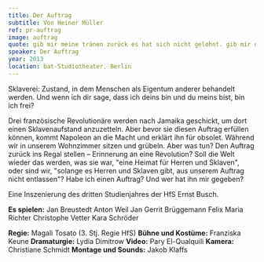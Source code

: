 ```yaml
---
title: Der Auftrag
subtitle: Von Heiner Müller
ref: pr-auftrag
image: auftrag
quote: gib mir meine tränen zurück es hat sich nicht gelohnt. gib mir dein auto und dein geld. ich fahre fort. ich gründe eine welt.
speaker: Der Auftrag 
year: 2013
location: bat-Studiotheater, Berlin
---
```


Sklaverei: Zustand, in dem Menschen als Eigentum anderer behandelt werden. Und wenn ich dir sage, dass ich deins bin und du meins bist, bin ich frei?

Drei französische Revolutionäre werden nach Jamaika geschickt, um dort einen Sklavenaufstand anzuzetteln. Aber bevor sie diesen Auftrag erfüllen können, kommt Napoleon an die Macht und erklärt ihn für obsolet. Während wir in unserem Wohnzimmer sitzen und grübeln. Aber was tun? Den Auftrag zurück ins Regal stellen – Erinnerung an eine Revolution? Soll die Welt wieder das werden, was sie war, "eine Heimat für Herren und Sklaven", oder sind wir, "solange es Herren und Sklaven gibt, aus unserem Auftrag nicht entlassen"? Habe ich  einen Auftrag? Und wer hat ihn mir gegeben?
 
Eine Inszenierung des dritten Studienjahres der HfS Ernst Busch.
 
**Es spielen:** 
Jan Breustedt
Anton Weil
Jan Gerrit Brüggemann
Felix Maria Richter
Christophe Vetter
Kara Schröder

**Regie:** Magali Tosato (3. Stj. Regie HfS)
**Bühne und Kostüme:** Franziska Keune
**Dramaturgie:** Lydia Dimitrow
**Video:** Pary El-Qualquili
**Kamera:** Christiane Schmidt
**Montage und Sounds:** Jakob Klaffs 
